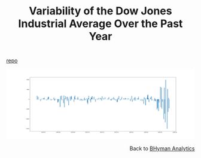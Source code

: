 <h1>
    <p align="center"> Variability of the Dow Jones Industrial Average Over the Past Year </p>
</h1>

<h1></h1>
<a href = "https://github.com/bhyman67/DJIA-Variability">repo</a>

![alt text](Figure_1.png)

<p align="right">Back to <a href="https://bhyman67.github.io/">BHyman Analytics</a></p>